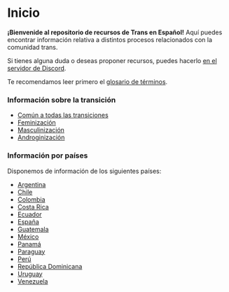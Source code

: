 # Inicio

**¡Bienvenide al repositorio de recursos de Trans en Español!** Aquí puedes encontrar información relativa a distintos procesos relacionados con la comunidad trans.

Si tienes alguna duda o deseas proponer recursos, puedes hacerlo [en el servidor de Discord](https://discord.gg/qUDesVm).

Te recomendamos leer primero el [glosario de términos](glosario.md).

### Información sobre la transición

* [Común a todas las transiciones](pages/transicion/informacion-comun.md)
* [Feminización](pages/transicion/feminizacion.md)
* [Masculinización](pages/transicion/masculinizacion.md)
* [Androginización](pages/transicion/androginizacion.md)


### Información por países

Disponemos de información de los siguientes países:

* [Argentina](pages/paises/argentina/argentina.md)
* [Chile](pages/paises/chile/chile.md)
* [Colombia](pages/paises/colombia/colombia.md)
* [Costa Rica](pages/paises/costa-rica/costa-rica.md)
* [Ecuador](pages/paises/ecuador/ecuador.md)
* [España](pages/paises/espana/espana.md)
* [Guatemala](pages/paises/guatemala/guatemala.md)
* [México](pages/paises/mexico/mexico.md)
* [Panamá](pages/paises/panama/panama.md)
* [Paraguay](pages/paises/paraguay/paraguay.md)
* [Perú](pages/paises/peru/peru.md)
* [República Dominicana](pages/paises/republica-dominicana/republica-dominicana.md)
* [Uruguay](pages/paises/uruguay/uruguay.md)
* [Venezuela](pages/paises/venezuela/venezuela.md)
